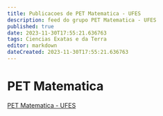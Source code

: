 ```yaml
---
title: Publicacoes de PET Matematica - UFES
description: feed do grupo PET Matematica - UFES
published: true
date: 2023-11-30T17:55:21.636763
tags: Ciencias Exatas e da Terra
editor: markdown
dateCreated: 2023-11-30T17:55:21.636763
---
```


# PET Matematica
[PET Matematica - UFES](/grupo/83PETMatematicaUFES.md)